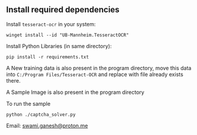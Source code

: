 ## Install required dependencies
Install `tesseract-ocr` in your system:
```
winget install --id "UB-Mannheim.TesseractOCR"
```
Install Python Libraries (in same directory):
```
pip install -r requirements.txt
```
A New training data is also present in the program directory, move this data into `C:/Program Files/Tesseract-OCR` and replace with file already exists there.

A Sample Image is also present in the program directory

To run the sample
```
python ./captcha_solver.py
```

Email: swami.ganesh@proton.me